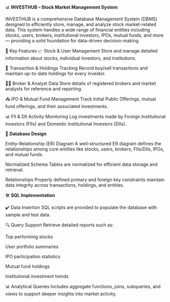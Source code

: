 📊 **INVESTHUB – Stock Market Management System**

INVESTHUB is a comprehensive Database Management System (DBMS) designed to efficiently store, manage, and analyze stock market-related data. This system handles a wide range of financial entities including stocks, users, brokers, institutional investors, IPOs, mutual funds, and more — providing a solid foundation for data-driven decision-making.

🚀 Key Features
📈 Stock & User Management
Store and manage detailed information about stocks, individual investors, and institutions.

🔁 Transaction & Holdings Tracking
Record buy/sell transactions and maintain up-to-date holdings for every investor.

🧑‍💼 Broker & Analyst Data
Store details of registered brokers and market analysts for reference and reporting.

📥 IPO & Mutual Fund Management
Track Initial Public Offerings, mutual fund offerings, and their associated investments.

📊 FII & DII Activity Monitoring
Log investments made by Foreign Institutional Investors (FIIs) and Domestic Institutional Investors (DIIs).

🧩 **Database Design**

Entity-Relationship (ER) Diagram
A well-structured ER diagram defines the relationships among core entities like stocks, users, brokers, FIIs/DIIs, IPOs, and mutual funds.

Normalized Schema
Tables are normalized for efficient data storage and retrieval.

Relationships
Properly defined primary and foreign key constraints maintain data integrity across transactions, holdings, and entities.

🛠️ **SQL Implementation**

✔️ Data Insertion
SQL scripts are provided to populate the database with sample and test data.

🔍 Query Support
Retrieve detailed reports such as:

Top performing stocks

User portfolio summaries

IPO participation statistics

Mutual fund holdings

Institutional investment trends

📊 Analytical Queries
Includes aggregate functions, joins, subqueries, and views to support deeper insights into market activity.
